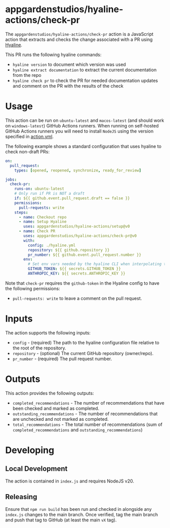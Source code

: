 # appgardenstudios/hyaline-actions/check-pr
The `appgardenstudios/hyaline-actions/check-pr` action is a JavaScript action that extracts and checks the change associated with a PR using [Hyaline](https://github.com/appgardenstudios/hyaline).

This PR runs the following hyaline commands:
* `hyaline version` to document which version was used
* `hyaline extract documentation` to extract the current documentation from the repo
* `hyaline check pr` to check the PR for needed documentation updates and comment on the PR with the results of the check

# Usage
This action can be run on `ubuntu-latest` and `macos-latest` (and should work on `windows-latest`) GitHub Actions runners. When running on self-hosted GitHub Actions runners you will need to install `NodeJS` using the version specified in [action.yml](./action.yml).

The following example shows a standard configuration that uses hyaline to check non-draft PRs:
```yaml
on:
  pull_request:
    types: [opened, reopened, synchronize, ready_for_review]

jobs:
  check-pr:
    runs-on: ubuntu-latest
    # Only run if PR is NOT a draft
    if: ${{ github.event.pull_request.draft == false }}
    permissions:
      pull-requests: write
    steps:
      - name: Checkout repo
      - name: Setup Hyaline
        uses: appgardenstudios/hyaline-actions/setup@v0
      - name: Check PR
        uses: appgardenstudios/hyaline-actions/check-pr@v0
        with:
          config: ./hyaline.yml
          repository: ${{ github.repository }}
          pr_number: ${{ github.event.pull_request.number }}
        env:
          # Set env vars needed by the hyaline CLI when interpolating the hyaline config
          GITHUB_TOKEN: ${{ secrets.GITHUB_TOKEN }}
          ANTHROPIC_KEY: ${{ secrets.ANTHROPIC_KEY }}
```

Note that `check-pr` requires the `github-token` in the Hyaline config to have the following permissions:
- `pull-requests: write` to leave a comment on the pull request.

# Inputs
The action supports the following inputs:

* `config` - (required) The path to the hyaline configuration file relative to the root of the repository.
* `repository`  - (optional) The current GitHub repository (owner/repo).
* `pr_number` - (required) The pull request number.

# Outputs
This action provides the following outputs:

* `completed_recommendations` - The number of recommendations that have been checked and marked as completed.
* `outstanding_recommendations` - The number of recommendations that are unchecked and not marked as completed.
* `total_recommendations` - The total number of recommendations (sum of `completed_recommendations` and `outstanding_recommendations`)


# Developing

## Local Development
The action is contained in `index.js` and requires NodeJS v20.

## Releasing
Ensure that `npm run build` has been run and checked in alongside any `index.js` changes to the main branch. Once verified, tag the main branch and push that tag to GitHub (at least the main `vX` tag).